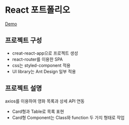 # React 포트폴리오 

[Demo](https://leeseungje.github.io/react-portfolio/)

## 프로젝트 구성

- creat-react-app으로 프로젝트 생성
- react-router를 이용한 SPA
- css는 styled-component 적용
- UI library는 Ant Design 일부 적용

## 프로젝트 설명

axios를 이용하여 영화 목록과 상세 API 연동

- Card형과 Table로 목록 표현
- Card형 Component는 Class와 function 두 가지 형태로 작업